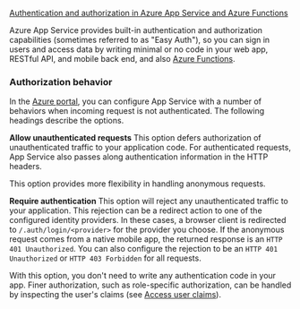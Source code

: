 [Authentication and authorization in Azure App Service and Azure Functions](https://learn.microsoft.com/en-us/azure/app-service/overview-authentication-authorization)

Azure App Service provides built-in authentication and authorization capabilities (sometimes referred to as "Easy Auth"), so you can sign in users and access data by writing minimal or no code in your web app, RESTful API, and mobile back end, and also [Azure Functions](https://learn.microsoft.com/en-us/azure/azure-functions/functions-overview).

### Authorization behavior

In the [Azure portal](https://portal.azure.com/), you can configure App Service with a number of behaviors when incoming request is not authenticated. The following headings describe the options.

**Allow unauthenticated requests**
This option defers authorization of unauthenticated traffic to your application code. For authenticated requests, App Service also passes along authentication information in the HTTP headers.

This option provides more flexibility in handling anonymous requests.

**Require authentication**
This option will reject any unauthenticated traffic to your application. This rejection can be a redirect action to one of the configured identity providers. In these cases, a browser client is redirected to `/.auth/login/<provider>` for the provider you choose. If the anonymous request comes from a native mobile app, the returned response is an `HTTP 401 Unauthorized`. You can also configure the rejection to be an `HTTP 401 Unauthorized` or `HTTP 403 Forbidden` for all requests.

With this option, you don't need to write any authentication code in your app. Finer authorization, such as role-specific authorization, can be handled by inspecting the user's claims (see [Access user claims](https://learn.microsoft.com/en-us/azure/app-service/configure-authentication-user-identities)).